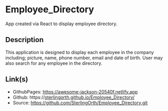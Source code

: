 # Employee_Directory
App created via React to display employee directory.

## Description
This application is designed to display each employee in the company including; picture, name, phone number, email and date of birth. User may also search for any employee in the directory.

## Link(s)
* GithubPages: https://awesome-jackson-20540f.netlify.app
* Github: https://[sterlingorth.github.io/Employee_Directory/](https://sterlingorth.github.io/Employee_Directory/)
* Source: https://github.com/SterlingOrth/Employee_Directory.git
